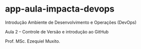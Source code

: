 # app-aula-impacta-devops
Introdução Ambiente de Desenvolvimento e Operações (DevOps)

Aula 2 – Controle de Versão e introdução ao GitHub

Prof. MSc. Ezequiel Muxito.
